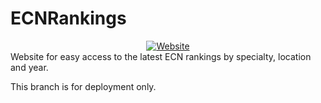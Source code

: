 # ECNRankings
<div align="center">
<a href="https://ecn-rankings.herokuapp.com/"><img alt="Website" src="https://img.shields.io/website?down_color=red&down_message=offline&up_color=green&up_message=online&url=https%3A%2F%2Fecn-rankings.herokuapp.com%2F"></a>
</div>
Website for easy access to the latest ECN rankings by specialty, location and year.

This branch is for deployment only.